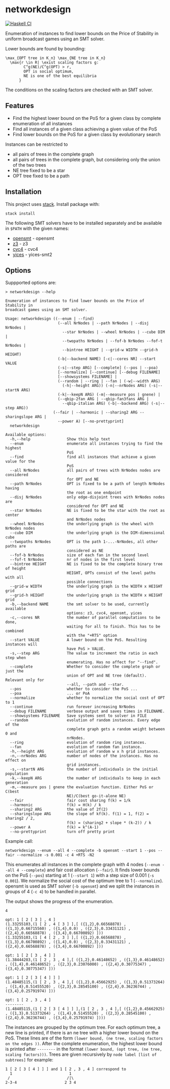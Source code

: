 networkdesign
====
[![Haskell CI](https://github.com/44534/networkdesign/actions/workflows/haskell.yml/badge.svg)](https://github.com/44534/networkdesign/actions/workflows/haskell.yml)

Enumeration of instances to find lower bounds on the Price of Stability in uniform broadcast games using an SMT solver.

Lower bounds are found by bounding:
```
\max_{OPT tree in K_n} \max_{NE tree in K_n} 
  \max{r \in R| \exist scaling factors g: 
        C^g(NE)/C^g(OPT) > r, 
        OPT is social optimum, 
        NE is one of the best equilibria
      }
```
The conditions on the scaling factors are checked with an SMT solver.

Features
----

* Find the highest lower bound on the PoS for a given class by complete enumeration of all instances
* Find all instances of a given class achieving a given value of the PoS
* Find lower bounds on the PoS for a given class by evolutionary search

Instances can be restricted to
* all pairs of trees in the complete graph
* all pairs of trees in the complete graph, but considering only the union of the two trees
* NE tree fixed to be a star
* OPT tree fixed to be a path

Installation
---
This project uses [stack](https://docs.haskellstack.org/en/stable/README/).
Install package with:
```
stack install
```

The following SMT solvers have to be installed separately and be available in `$PATH` with the given names:

* [opensmt](http://verify.inf.usi.ch/opensmt) - opensmt
* [z3](https://github.com/Z3Prover/z3) - z3
* [cvc4](https://cvc4.github.io/) - cvc4
* [yices](https://yices.csl.sri.com/) - yices-smt2


Options
----

Suppported options are:
```
> networkdesign --help

Enumeration of instances to find lower bounds on the Price of Stability in
broadcast games using an SMT solver.

Usage: networkdesign ((--enum | --find)
                       (--all NrNodes | --path NrNodes | --disj NrNodes |
                         --star NrNodes | --wheel NrNodes | --cube DIM |
                         --twopaths NrNodes | --fof-b NrNodes --fof-t NrNodes |
                         --bintree HEIGHT | --grid-w WIDTH --grid-h HEIGHT)
                       (-b|--backend NAME) [-c|--cores NR] --start VALUE
                       (-s|--step ARG) [--complete] (--pos | --poa)
                       [--normalize] [--continue] [--debug FILENAME]
                       [--showsystems FILENAME] |
                       (--random | --ring | --fan | (-w|--width ARG)
                         (-h|--height ARG)) (-n|--nrNodes ARG) (-s|--startN ARG)
                       (-k|--keepN ARG) (-m|--measure pos | gnene) |
                       (--qbip-2fan ARG | --qbip-fan3fans ARG |
                         --qbip-italian ARG) (-b|--backend ARG) (-s|--step ARG))
                     (--fair | --harmonic | --sharing2 ARG --sharingslope ARG |
                       --power A) [--no-prettyprint]
  networkdesign

Available options:
  -h,--help                Show this help text
  --enum                   enumerate all instances trying to find the highest
                           PoS
  --find                   find all instances that achieve a given value for the
                           PoS
  --all NrNodes            all pairs of trees with NrNodes nodes are considered
                           for OPT and NE
  --path NrNodes           OPT is fixed to be a path of length NrNodes having
                           the root as one endpoint
  --disj NrNodes           only edge-disjoint trees with NrNodes nodes are
                           considered for OPT and NE
  --star NrNodes           NE is fixed to be the star with the root as center
                           and NrNodes nodes
  --wheel NrNodes          the underlying graph is the wheel with NrNodes nodes
  --cube DIM               the underlying graph is the DIM-dimensional cube
  --twopaths NrNodes       OPT is the path 1-...-NrNodes, all other paths are
                           considered as NE
  --fof-b NrNodes          size of each fan in the second level
  --fof-t NrNodes          nr of nodes in the first level
  --bintree HEIGHT         NE is fixed to be the complete binary tree of height
                           HEIGHT, OPTs consist of the level paths with all
                           possible connections
  --grid-w WIDTH           the underlying graph is the WIDTH x HEIGHT grid
  --grid-h HEIGHT          the underlying graph is the WIDTH x HEIGHT grid
  -b,--backend NAME        the smt solver to be used, currently available
                           options: z3, cvc4, opensmt, yices
  -c,--cores NR            the number of parallel computations to be done,
                           waiting for all to finish. This has to be combined
                           with the "+RTS" option
  --start VALUE            A lower bound on the PoS. Resulting instances will
                           have PoS > VALUE.
  -s,--step ARG            The value to increment the ratio in each step when
                           enumerating. Has no affect for "--find".
  --complete               Whether to consider the complete graph or just the
                           union of OPT and NE tree (default). Relevant only for
                           --all, --path and --star.
  --pos                    whether to consider the PoS ...
  --poa                    ... or PoA
  --normalize              whether to normalize the social cost of OPT to 1
  --continue               run forever increasing NrNodes
  --debug FILENAME         verbose output and saves times in FILENAME.
  --showsystems FILENAME   Save systems sent to solver in FILE
  --random                 evolution of random instances. Every edge of the
                           complete graph gets a random weight between 0 and
                           nrNodes.
  --ring                   evolution of random ring instances.
  --fan                    evolution of random fan instance.
  -h,--height ARG          evolution of random w x h grid instances.
  -n,--nrNodes ARG         number of nodes of the instances. Has no effect on
                           grid instances.
  -s,--startN ARG          the number of individuals in the initial population
  -k,--keepN ARG           the number of individuals to keep in each generation
  -m,--measure pos | gnene the evaluation function. Either PoS or C(best
                           NE)/C(best go-it-alone NE)
  --fair                   fair cost sharing f(k) = 1/k
  --harmonic               f(k) = H(k) / k
  --sharing2 ARG           the value of 2f(2)
  --sharingslope ARG       the slope of kf(k). f(1) = 1, f(2) = sharing2 / 2,
                           f(k) = (sharing2 + slope * (k-2)) / k
  --power A                f(k) = k^(A-1)
  --no-prettyprint         turn off pretty print

```

Example call:
```
networkdesign --enum --all 4 --complete -b opensmt --start 1 --pos --fair --normalize -s 0.001 -c 4 +RTS -N2
```
This enumerates all instances in the complete graph with 4 nodes (`--enum --all 4 --complete`) and fair cost allocation (`--fair`).
It finds lower bounds on the PoS (`--pos`) starting at 1 (`--start 1`) with a step size of 0.001 (`-s 0.001`).
We normalize the social cost of the optimum tree to 1 (`--normalize`).
opensmt is used as SMT solver (`-b opensmt`) and we split the instances in groups of 4 (`-c 4`) to be handled in parallel.

The output shows the progress of the enumeration.
```
4

opt: 1 [ 2 [ 3 ] , 4 ]
(1.33255103,(1 [ 2 , 4 [ 3 ] ],[ ({1,2},0.66568878) , ({1,3},0.66715560) , ({1,4},0.0) , ({2,3},0.33431121) , ({2,4},0.66568878) , ({3,4},0.66700892) ]))
(1.33255103,(1 [ 4 [ 2 , 3 ] ],[ ({1,2},0.66568878) , ({1,3},0.66700892) , ({1,4},0.0) , ({2,3},0.33431121) , ({2,4},0.66568878) , ({3,4},0.66700892) ]))

opt: 1 [ 2 [ 3 , 4 ] ]
(1.38444283,(1 [ 2 , 3 , 4 ],[ ({1,2},0.46148652) , ({1,3},0.46148652) , ({1,4},0.46148652) , ({2,3},0.23076000) , ({2,4},0.30775347) , ({3,4},0.30775347) ]))

opt: 1 [ 2 [ 3 [ 4 ] ] ]
(1.48485115,(1 [ 2 , 3 , 4 ],[ ({1,2},0.45662925) , ({1,3},0.51373264) , ({1,4},0.51455520) , ({2,3},0.28545100) , ({2,4},0.36236744) , ({3,4},0.25791974) ]))

opt: 1 [ 2 , 3 , 4 ]
--------
(1.48485115,(1 [ 2 [ 3 [ 4 ] ] ],(1 [ 2 , 3 , 4 ],[ ({1,2},0.45662925) , ({1,3},0.51373264) , ({1,4},0.51455520) , ({2,3},0.28545100) , ({2,4},0.36236744) , ({3,4},0.25791974) ])))
```
The instances are grouped by the optimum tree.
For each optimum tree, a new line is printed, if there is an ne tree with a higher lower bound on the PoS.
These lines are of the form
`(lower bound, (ne tree, scaling factors on the edges ))`.
After the complete enumeration, the highest lower bound is printed after `--------` in the format `(lower bound, (opt tree, (ne tree, scaling factors)))`.
Trees are given recursively by `node label [list of subtrees]` for example:
```
1 [ 2 [ 3 [ 4 ] ] ] and 1 [ 2 , 3 , 4 ] correspond to
  1                         1
 /                         /|\
2-3-4                     2 3 4
```
